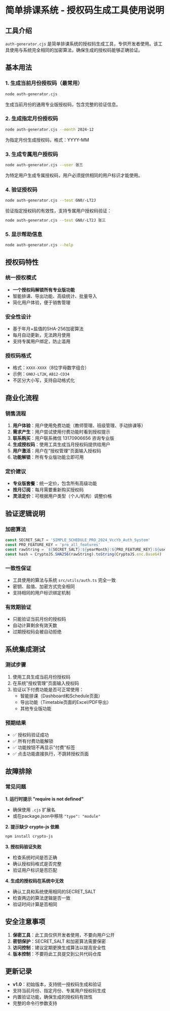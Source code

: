 # 简单排课系统 - 授权码生成工具使用说明

## 工具介绍

`auth-generator.cjs` 是简单排课系统的授权码生成工具，专供开发者使用。该工具使用与系统完全相同的加密算法，确保生成的授权码能够正确验证。

## 基本用法

### 1. 生成当前月份授权码（最常用）

```bash
node auth-generator.cjs
```

生成当前月份的通用专业版授权码，包含完整的验证信息。

### 2. 生成指定月份授权码

```bash
node auth-generator.cjs --month 2024-12
```

为指定月份生成授权码，格式：YYYY-MM

### 3. 生成专属用户授权码

```bash
node auth-generator.cjs --user 张三
```

为特定用户生成专属授权码，用户必须提供相同的用户标识才能使用。

### 4. 验证授权码

```bash
node auth-generator.cjs --test GN0/-LT2J
```

验证指定授权码的有效性，支持专属用户授权码验证：

```bash
node auth-generator.cjs --test GN0/-LT2J 张三
```

### 5. 显示帮助信息

```bash
node auth-generator.cjs --help
```

## 授权码特性

### 统一授权模式

- **一个授权码解锁所有专业版功能**
- 智能排课、导出功能、高级统计、批量导入
- 简化用户体验，便于销售管理

### 安全性设计

- 基于年月+盐值的SHA-256加密算法
- 每月自动更新，无法跨月使用
- 支持专属用户绑定，防止滥用

### 授权码格式

- 格式：`XXXX-XXXX`（8位字母数字组合）
- 示例：`GN0J-LT2K`, `AB12-CD34`
- 不区分大小写，支持自动格式化

## 商业化流程

### 销售流程

1. **用户体验**：用户使用免费功能（教师管理、班级管理、手动排课等）
2. **需求产生**：用户尝试使用付费功能时看到授权提示
3. **联系购买**：用户联系微信 13170906656 咨询专业版
4. **生成授权码**：使用工具生成当月授权码提供给用户
5. **用户激活**：用户在"授权管理"页面输入授权码
6. **功能解锁**：所有专业版功能立即可用

### 定价建议

- **专业版套餐**：统一定价，包含所有高级功能
- **按月订阅**：每月需要重新购买授权码
- **灵活定价**：可根据用户类型（个人/机构）调整价格

## 验证逻辑说明

### 加密算法

```javascript
const SECRET_SALT = 'SIMPLE_SCHEDULE_PRO_2024_VccYb_Auth_System'
const PRO_FEATURE_KEY = 'pro_all_features'
const rawString = `${SECRET_SALT}:${yearMonth}:${PRO_FEATURE_KEY}:${userSeed}`
const hash = CryptoJS.SHA256(rawString).toString(CryptoJS.enc.Base64)
```

### 一致性保证

- 工具使用的算法与系统 `src/utils/auth.ts` 完全一致
- 密钥、盐值、加密方式完全相同
- 支持相同的用户标识绑定机制

### 有效期验证

- 只能验证当前月份的授权码
- 自动计算剩余有效天数
- 过期授权码会被自动拒绝

## 系统集成测试

### 测试步骤

1. 使用工具生成当前月份授权码
2. 在系统"授权管理"页面输入授权码
3. 验证以下付费功能是否可正常使用：
   - 智能排课（Dashboard和Schedule页面）
   - 导出功能（Timetable页面的Excel/PDF导出）
   - 其他专业版功能

### 预期结果

- ✅ 授权码验证成功
- ✅ 所有付费功能解锁
- ✅ 功能按钮不再显示"付费"标签
- ✅ 点击功能直接执行，不跳转授权页面

## 故障排除

### 常见问题

**1. 运行时提示 "require is not defined"**

- 确保使用 `.cjs` 扩展名
- 或在package.json中移除 `"type": "module"`

**2. 提示缺少 crypto-js 依赖**

```bash
npm install crypto-js
```

**3. 授权码验证失败**

- 检查系统时间是否正确
- 确认授权码格式是否完整
- 验证用户标识是否匹配

**4. 生成的授权码在系统中无效**

- 确认工具和系统使用相同的SECRET_SALT
- 检查两边的算法逻辑是否一致
- 验证时间计算是否相同

## 安全注意事项

1. **保密工具**：此工具仅供开发者使用，不要向用户公开
2. **密钥保护**：SECRET_SALT 和加密算法需要保密
3. **访问控制**：建议定期更换生成算法以提高安全性
4. **版本控制**：不要将此工具提交到公共代码仓库

## 更新记录

- **v1.0**：初始版本，支持统一授权码生成和验证
- 支持当前月份、指定月份、专属用户授权码生成
- 内置验证功能，确保生成的授权码有效性
- 完整的命令行参数支持
